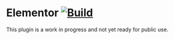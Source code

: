 Elementor [![Build](https://codeship.com/projects/0535ca20-67a6-0133-3fcb-7e77e7cef63b/status?branch=master)](https://codeship.com/projects/114106)
============

This plugin is a work in progress and not yet ready for public use.